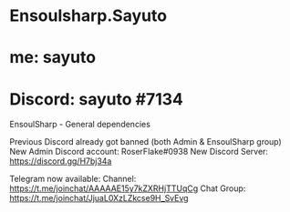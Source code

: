 # Ensoulsharp.Sayuto
# me: sayuto
# Discord: sayuto #7134
EnsoulSharp - General dependencies

Previous Discord already got banned (both Admin & EnsoulSharp group)
New Admin Discord account: RoserFlake#0938
New Discord Server: https://discord.gg/H7bj34a

Telegram now available:
Channel: https://t.me/joinchat/AAAAAE15y7kZXRHjTTUqCg
Chat Group: https://t.me/joinchat/JjuaL0XzLZkcse9H_SvEvg
